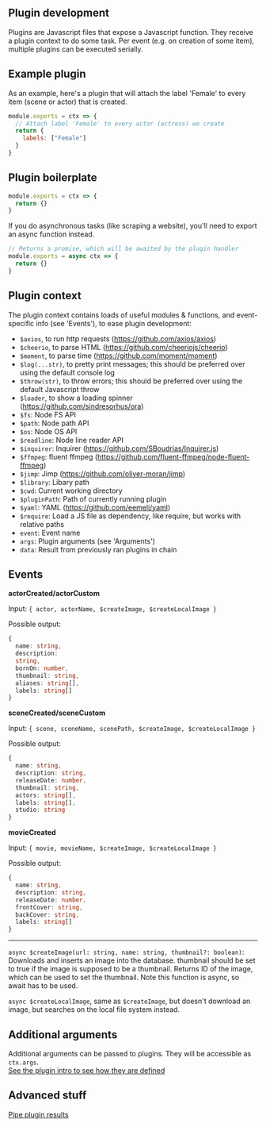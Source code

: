 ## Plugin development

Plugins are Javascript files that expose a Javascript function.
They receive a plugin context to do some task.
Per event (e.g. on creation of some item), multiple plugins can be executed serially.

## Example plugin

As an example, here's a plugin that will attach the label 'Female' to every item (scene or actor) that is created.

```js
module.exports = ctx => {
  // Attach label 'Female' to every actor (actress) we create
  return {
    labels: ["Female"]
  }
}
```

## Plugin boilerplate

``` js
module.exports = ctx => {
  return {}
}
```

If you do asynchronous tasks (like scraping a website), you'll need to export an async function instead.

``` js
// Returns a promise, which will be awaited by the plugin handler
module.exports = async ctx => {
  return {}
}
```

## Plugin context

The plugin context contains loads of useful modules & functions, and event-specific info (see 'Events'), to ease plugin development:

- `$axios`, to run http requests (https://github.com/axios/axios)
- `$cheerio`, to parse HTML (https://github.com/cheeriojs/cheerio)
- `$moment`, to parse time (https://github.com/moment/moment)
- `$log(...str)`, to pretty print messages; this should be preferred over using the default console log
- `$throw(str)`, to throw errors; this should be preferred over using the default Javascript throw
- `$loader`, to show a loading spinner (https://github.com/sindresorhus/ora)
- `$fs`: Node FS API
- `$path`: Node path API
- `$os`: Node OS API
- `$readline`: Node line reader API
- `$inquirer`: Inquirer (https://github.com/SBoudrias/Inquirer.js)
- `$ffmpeg`: fluent ffmpeg (https://github.com/fluent-ffmpeg/node-fluent-ffmpeg)
- `$jimp`: Jimp (https://github.com/oliver-moran/jimp)
- `$library`: Libary path
- `$cwd`: Current working directory
- `$pluginPath`: Path of currently running plugin
- `$yaml`: YAML (https://github.com/eemeli/yaml)
- `$require`: Load a JS file as dependency, like require, but works with relative paths
- `event`: Event name
- `args`: Plugin arguments (see 'Arguments')
- `data`: Result from previously ran plugins in chain

## Events

**actorCreated/actorCustom**

Input: `{ actor, actorName, $createImage, $createLocalImage }`

Possible output:
```typescript
{
  name: string,
  description:
  string,
  bornOn: number,
  thumbnail: string,
  aliases: string[],
  labels: string[]
}
```

**sceneCreated/sceneCustom**

Input: `{ scene, sceneName, scenePath, $createImage, $createLocalImage }`

Possible output: 
```typescript
{
  name: string,
  description: string,
  releaseDate: number,
  thumbnail: string,
  actors: string[],
  labels: string[],
  studio: string
}
```

**movieCreated**

Input: `{ movie, movieName, $createImage, $createLocalImage }`

Possible output: 
```typescript
{
  name: string,
  description: string,
  releaseDate: number,
  frontCover: string,
  backCover: string,
  labels: string[]
}
```
***

`async $createImage(url: string, name: string, thumbnail?: boolean)`: Downloads and inserts an image into the database. thumbnail should be set to true if the image is supposed to be a thumbnail.
Returns ID of the image, which can be used to set the thumbnail.
Note this function is async, so await has to be used.

`async $createLocalImage`, same as `$createImage`, but doesn't download an image, but searches on the local file system instead.


## Additional arguments

Additional arguments can be passed to plugins.
They will be accessible as `ctx.args`.  
[See the plugin intro to see how they are defined](https://github.com/porn-vault/porn-vault/blob/dev/doc/plugins_intro.md#additional-arguments)

## Advanced stuff

[Pipe plugin results](https://github.com/porn-vault/porn-vault/blob/dev/doc/pipe_plugins.md)
